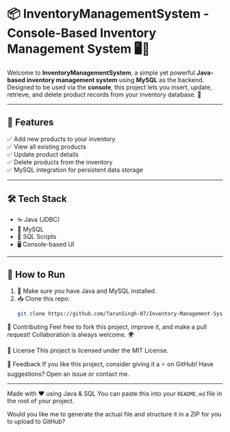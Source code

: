 # 📦 InventoryManagementSystem - Console-Based Inventory Management System 🖥️💾

Welcome to **InventoryManagementSystem**, a simple yet powerful **Java-based inventory management system** using **MySQL** as the backend. Designed to be used via the **console**, this project lets you insert, update, retrieve, and delete product records from your inventory database. 🚀

---

## 🔧 Features

✅ Add new products to your inventory  
✅ View all existing products  
✅ Update product details  
✅ Delete products from the inventory  
✅ MySQL integration for persistent data storage  

---

## 🛠️ Tech Stack

- ☕ Java (JDBC)
- 🐬 MySQL
- 📁 SQL Scripts
- 🖥️ Console-based UI

---

## 🚀 How to Run

1. 🧠 Make sure you have Java and MySQL installed.
2. 📥 Clone this repo:
    ```bash
   git clone https://github.com/TarunSingh-07/Inventory-Management-System.git
    
🤝 Contributing
Feel free to fork this project, improve it, and make a pull request! Collaboration is always welcome. 🌍

📜 License
This project is licensed under the MIT License.

💬 Feedback
If you like this project, consider giving it a ⭐ on GitHub!
Have suggestions? Open an issue or contact me.


---

Made with ❤️ using Java & SQL
You can paste this into your `README.md` file in the root of your project.

Would you like me to generate the actual file and structure it in a ZIP for you to upload to GitHub?

